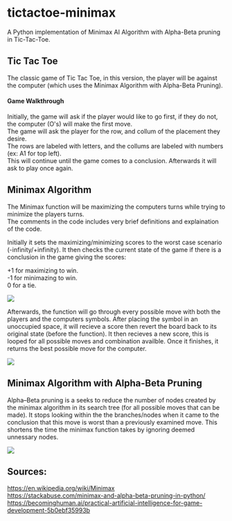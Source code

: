 # tictactoe-minimax
A Python implementation of Minimax AI Algorithm with Alpha-Beta pruning in Tic-Tac-Toe.

## Tic Tac Toe
The classic game of Tic Tac Toe, in this version, the player will be against the computer (which uses the Minimax Algorithm with Alpha-Beta Pruning). 

#### Game Walkthrough
Initially, the game will ask if the player would like to go first, if they do not, the computer (O's) will make the first move.   
The game will ask the player for the row, and collum of the placement they desire.  
The rows are labeled with letters, and the collums are labeled with numbers (ex: A1 for top left).  
This will continue until the game comes to a conclusion. Afterwards it will ask to play once again.

## Minimax Algorithm 
The Minimax function will be maximizing the computers turns while trying to minimize the players turns.   
The comments in the code includes very brief definitions and explaination of the code.

Initially it sets the maximizing/minimizing scores to the worst case scenario (-infinity/+infinity). It then checks the current state of the game if there is a conclusion in the game giving the scores:  

+1 for maximizing to win.  
-1 for minimazing to win.  
0 for a tie.  

![](https://github.com/jtefano/tictactoe-minimax/blob/master/preview/1.JPG)

Afterwards, the function will go through every possible move with both the players and the computers symbols. After placing the symbol in an unoccupied space, it will recieve a score then revert the board back to its original state (before the function). It then recieves a new score, this is looped for all possible moves and combination availble. Once it finishes, it returns the best possible move for the computer.

![](https://github.com/jtefano/tictactoe-minimax/blob/master/preview/2.JPG)

## Minimax Algorithm with Alpha-Beta Pruning
Alpha–Beta pruning is a  seeks to reduce the number of nodes created by the minimax algorithm in its search tree (for all possible moves that can be made). It stops looking within the the branches/nodes when it came to the conclusion that this move is worst than a previously examined move. This shortens the time the minimax function takes by ignoring deemed unnessary nodes.

![](https://github.com/jtefano/tictactoe-minimax/blob/master/preview/3.JPG)

## Sources:
https://en.wikipedia.org/wiki/Minimax  
https://stackabuse.com/minimax-and-alpha-beta-pruning-in-python/
https://becominghuman.ai/practical-artificial-intelligence-for-game-development-5b0ebf35993b
